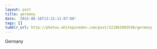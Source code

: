 ```yaml
---
layout: post
title: germany
date: '2015-06-18T13:31:11-07:00'
tags: []
tumblr_url: http://photos.whitepinedev.com/post/121861985548/germany
---
```

Germany
